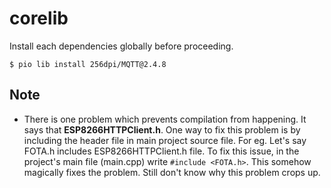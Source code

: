 # corelib

Install each dependencies globally before proceeding.

```console
$ pio lib install 256dpi/MQTT@2.4.8
```

## Note
  - There is one problem which prevents compilation from happening. It says that **ESP8266HTTPClient.h**. 
  One way to fix this problem is by including the header file in main project source file. For eg. Let's say
  FOTA.h includes ESP8266HTTPClient.h file. To fix this issue, in the project's main file (main.cpp) write
  `#include <FOTA.h>`. This somehow magically fixes the problem. Still don't know why this problem crops up.
